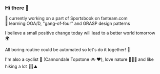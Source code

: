 ### Hi there 👋

🔭 currently working on a part of Sportsbook on fanteam.com  
🌱 learning OOA/D, "gang-of-four" and GRASP design patterns

I believe a small positive change today will lead to a better world tomorrow 🌍

All boring routine could be automated so let's do it together! 🤖

I'm also a cyclist 🚴 (Cannondale Topstone 🚲 ❤️), love nature 🌳🌲🌴 and like hiking a lot 🥾🎒⛰

<!--
**mandelbroo/mandelbroo** is a ✨ _special_ ✨ repository because its `README.md` (this file) appears on your GitHub profile.

Here are some ideas to get you started:

- 🔭 I’m currently working on ...
- 🌱 I’m currently learning ...
- 👯 I’m looking to collaborate on ...
- 🤔 I’m looking for help with ...
- 💬 Ask me about ...
- 📫 How to reach me: ...
- 😄 Pronouns: ...
- ⚡ Fun fact: ...
-->
